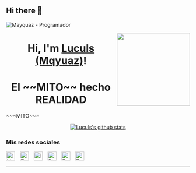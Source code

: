 ## Hi there 👋

![Mayquaz - Programador](https://encrypted-tbn0.gstatic.com/images?q=tbn:ANd9GcQnQkXnxkNcYmWmhL9YeZwCq0NlFu4ajiFUqw&s)

<img align='right' src='https://encrypted-tbn0.gstatic.com/images?q=tbn:ANd9GcQnQkXnxkNcYmWmhL9YeZwCq0NlFu4ajiFUqw&s' width='200'>

<h1 align="center">Hi, I'm <a href="https://www.edisonlee55.com">Luculs (Mqyuaz)</a>!</h1>
<h1 align="center">El ~~MITO~~ hecho REALIDAD</h1>
~~~MITO~~~
<p align="center">
  <a href="https://github.com/Luculs"><img src="https://github-readme-stats.vercel.app/api?username=Luculs&hide_border=true&show_icons=true" alt="Luculs's github stats"></a>
</p>


  ### Mis redes sociales

[<img src='https://github.com/Luculs/Luculs/raw/master/assets/linkedin.png' alt='LinkedIn' width='24' style='width:24px; margin-right: 10px;'/>](https://www.linkedin.com/in/Luculs/)
[<img src='https://github.com/Luculs/Luculs/raw/master/assets/twitter.png' alt='Twitter' width='24' style='width:24px; margin-right: 10px;'/>](https://twitter.com/Luculs)
[<img src='https://upload.wikimedia.org/wikipedia/commons/thumb/a/a5/Instagram_icon.png/768px-Instagram_icon.png' alt='instagram' width='24' style='width:24px; margin-right: 10px;'/>](https://www.instagram.com/Luculs/)
[<img src='https://github.com/Luculs/Luculs/raw/master/assets/pinterest.png' alt='Pinterest' width='24' style='width:24px; margin-right: 10px;'/>](https://www.pinterest.com.mx/arthurolg/)
[<img src='https://github.com/Luculs/Luculs/raw/master/assets/facebook.png' alt='Facebook' width='24' style='width:24px; margin-right: 10px;'/>](https://www.facebook.com/Luculs)
[<img src='https://github.com/Luculs/Luculs/raw/master/assets/tumblr.png' alt='Tumblr' width='24' style='width:24px; margin-right: 10px;'/>](https://Luculs.tumblr.com/)

---
